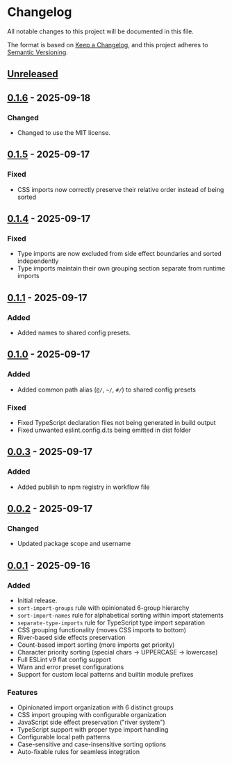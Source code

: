 # Changelog

All notable changes to this project will be documented in this file.

The format is based on [Keep a Changelog](https://keepachangelog.com/en/1.0.0/),
and this project adheres to [Semantic Versioning](https://semver.org/spec/v2.0.0.html).

## [Unreleased]

## [0.1.6] - 2025-09-18

### Changed

- Changed to use the MIT license.

## [0.1.5] - 2025-09-17

### Fixed

- CSS imports now correctly preserve their relative order instead of being sorted

## [0.1.4] - 2025-09-17

### Fixed

- Type imports are now excluded from side effect boundaries and sorted independently
- Type imports maintain their own grouping section separate from runtime imports

## [0.1.1] - 2025-09-17

### Added

- Added names to shared config presets.

## [0.1.0] - 2025-09-17

### Added

- Added common path alias (`@/`, `~/`, `#/`) to shared config presets

### Fixed

- Fixed TypeScript declaration files not being generated in build output
- Fixed unwanted eslint.config.d.ts being emitted in dist folder

## [0.0.3] - 2025-09-17

### Added

- Added publish to npm registry in workflow file

## [0.0.2] - 2025-09-17

### Changed

- Updated package scope and username

## [0.0.1] - 2025-09-16

### Added

- Initial release.
- `sort-import-groups` rule with opinionated 6-group hierarchy
- `sort-import-names` rule for alphabetical sorting within import statements
- `separate-type-imports` rule for TypeScript type import separation
- CSS grouping functionality (moves CSS imports to bottom)
- River-based side effects preservation
- Count-based import sorting (more imports get priority)
- Character priority sorting (special chars → UPPERCASE → lowercase)
- Full ESLint v9 flat config support
- Warn and error preset configurations
- Support for custom local patterns and builtin module prefixes

### Features

- Opinionated import organization with 6 distinct groups
- CSS import grouping with configurable organization
- JavaScript side effect preservation ("river system")
- TypeScript support with proper type import handling
- Configurable local path patterns
- Case-sensitive and case-insensitive sorting options
- Auto-fixable rules for seamless integration

[unreleased]: https://github.com/kamiya4047/eslint-plugin-pretty-import/compare/v0.1.6...HEAD
[0.1.6]: https://github.com/kamiya4047/eslint-plugin-pretty-import/releases/tag/v0.1.6
[0.1.5]: https://github.com/kamiya4047/eslint-plugin-pretty-import/releases/tag/v0.1.5
[0.1.4]: https://github.com/kamiya4047/eslint-plugin-pretty-import/releases/tag/v0.1.4
[0.1.1]: https://github.com/kamiya4047/eslint-plugin-pretty-import/releases/tag/v0.1.1
[0.1.0]: https://github.com/kamiya4047/eslint-plugin-pretty-import/releases/tag/v0.1.0
[0.0.3]: https://github.com/kamiya4047/eslint-plugin-pretty-import/releases/tag/v0.0.3
[0.0.2]: https://github.com/kamiya4047/eslint-plugin-pretty-import/releases/tag/v0.0.2
[0.0.1]: https://github.com/kamiya4047/eslint-plugin-pretty-import/releases/tag/v0.0.1
